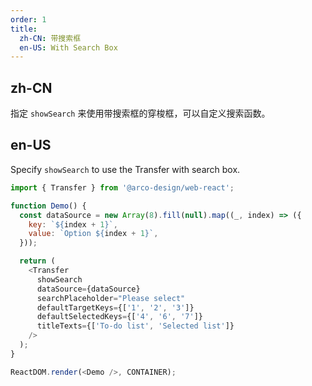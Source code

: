 ```yaml
---
order: 1
title:
  zh-CN: 带搜索框
  en-US: With Search Box
---
```


## zh-CN

指定 `showSearch` 来使用带搜索框的穿梭框，可以自定义搜索函数。

## en-US

Specify `showSearch` to use the Transfer with search box.

```js
import { Transfer } from '@arco-design/web-react';

function Demo() {
  const dataSource = new Array(8).fill(null).map((_, index) => ({
    key: `${index + 1}`,
    value: `Option ${index + 1}`,
  }));

  return (
    <Transfer
      showSearch
      dataSource={dataSource}
      searchPlaceholder="Please select"
      defaultTargetKeys={['1', '2', '3']}
      defaultSelectedKeys={['4', '6', '7']}
      titleTexts={['To-do list', 'Selected list']}
    />
  );
}

ReactDOM.render(<Demo />, CONTAINER);
```
